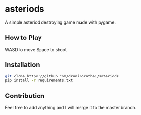 # asteriods
A simple asteriod destroying game made with pygame.

## How to Play

WASD to move
Space to shoot

## Installation

```Bash
git clone https://github.com/drunicornthe1/asteriods
pip install -r requirements.txt
```

## Contribution

Feel free to add anything and I will merge it to the master branch.

